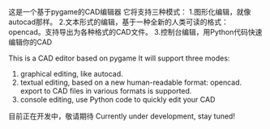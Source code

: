 这是一个基于pygame的CAD编辑器
它将支持三种模式：
1.图形化编辑，就像autocad那样。
2.文本形式的编辑，基于一种全新的人类可读的格式：opencad。支持导出为各种格式的CAD文件。
3.控制台编辑，用Python代码快速编辑你的CAD

This is a CAD editor based on pygame
It will support three modes:
1. graphical editing, like autocad.
2. textual editing, based on a new human-readable format: opencad. export to CAD files in various formats is supported.
3. console editing, use Python code to quickly edit your CAD

目前正在开发中，敬请期待
Currently under development, stay tuned!
